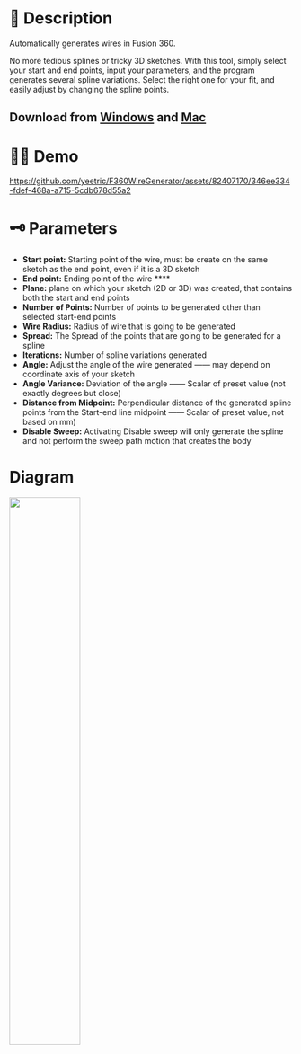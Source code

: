 # 📜 Description

Automatically generates wires in Fusion 360. 

No more tedious splines or tricky 3D sketches. With this tool, simply select your start and end points, input your parameters, and the program generates several spline variations. Select the right one for your fit, and easily adjust by changing the spline points.  
## Download from [**Windows**](https://apps.autodesk.com/FUSION/en/Detail/Index?id=1866257341742728249&appLang=en&os=Win64) and  [**Mac**](https://apps.autodesk.com/FUSION/en/Detail/Index?id=1866257341742728249&appLang=en&os=Mac)

# 🧑‍🏫 Demo
<aside>

https://github.com/yeetric/F360WireGenerator/assets/82407170/346ee334-fdef-468a-a715-5cdb678d55a2

</aside>

# 🗝️ Parameters

- **Start point:** Starting point of the wire, must be create on the same sketch as the end point, even if it is a 3D sketch
- **End point:** Ending point of the wire ****
- **Plane:** plane on which your sketch (2D or 3D) was created, that contains both the start and end points
- **Number of Points:** Number of points to be generated other than selected start-end points
- **Wire Radius:** Radius of wire that is going to be generated
- **Spread:** The Spread of the points that are going to be generated for a spline
- **Iterations:** Number of spline variations generated
- **Angle:** Adjust the angle of the wire generated ——  may depend on coordinate axis of your sketch
- **Angle Variance:** Deviation of the angle  —— Scalar of preset value (not exactly degrees but close)
- **Distance from Midpoint:** Perpendicular distance of the generated spline points from the Start-end line midpoint —— Scalar of preset value, not based on mm)
- **Disable Sweep:** Activating Disable sweep will only generate the spline and not perform the sweep path motion that creates the body

# Diagram
<img src="https://github.com/yeetric/F360WireGenerator/assets/82407170/e04d62c7-1589-418a-a366-e50641a6f8a1" width="50%">
